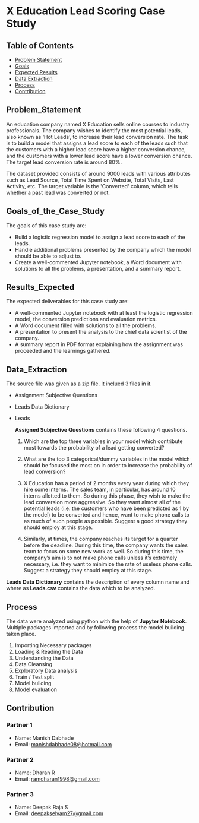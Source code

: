 # X Education Lead Scoring Case Study

## Table of Contents

- [Problem Statement](#Problem_Statement)
- [Goals](#Goals_of_the_Case_Study)
- [Expected Results](#Results_Expected)
- [Data Extraction](#Data_Extraction)
- [Process](#Process)
- [Contribution](#Contribution)

## Problem_Statement

An education company named X Education sells online courses to industry professionals. The company wishes to identify the most potential leads, also known as ‘Hot Leads’, to increase their lead conversion rate. The task is to build a model that assigns a lead score to each of the leads such that the customers with a higher lead score have a higher conversion chance, and the customers with a lower lead score have a lower conversion chance. The target lead conversion rate is around 80%.


The dataset provided consists of around 9000 leads with various attributes such as Lead Source, Total Time Spent on Website, Total Visits, Last Activity, etc. The target variable is the 'Converted' column, which tells whether a past lead was converted or not.

## Goals_of_the_Case_Study

The goals of this case study are:

- Build a logistic regression model to assign a lead score to each of the leads.
- Handle additional problems presented by the company which the model should be able to adjust to.
- Create a well-commented Jupyter notebook, a Word document with solutions to all the problems, a presentation, and a summary report.

## Results_Expected

The expected deliverables for this case study are:

- A well-commented Jupyter notebook with at least the logistic regression model, the conversion predictions and evaluation metrics.
- A Word document filled with solutions to all the problems.
- A presentation to present the analysis to the chief data scientist of the company.
- A summary report in PDF format explaining how the assignment was proceeded and the learnings gathered.

## Data_Extraction

The source file was given as a zip file. It inclued 3 files in it.

* Assignment Subjective Questions
* Leads Data Dictionary
* Leads

    **Assigned Subjective Questions** contains these following 4 questions.
    1.	Which are the top three variables in your model which contribute most towards the probability of a lead getting converted?

    2.	What are the top 3 categorical/dummy variables in the model which should be focused the most on in order to increase the probability of lead conversion?

    3.	X Education has a period of 2 months every year during which they hire some interns. The sales team, in particular, has around 10 interns allotted to them. So during this phase, they wish to make the lead conversion more aggressive. So they want almost all of the potential leads (i.e. the customers who have been predicted as 1 by the model) to be converted and hence, want to make phone calls to as much of such people as possible. Suggest a good strategy they should employ at this stage.

    4.	Similarly, at times, the company reaches its target for a quarter before the deadline. During this time, the company wants the sales team to focus on some new work as well. So during this time, the company’s aim is to not make phone calls unless it’s extremely necessary, i.e. they want to minimize the rate of useless phone calls. Suggest a strategy they should employ at this stage.

**Leads Data Dictionary** contains the description of every column name and where as __Leads.csv__ contains the data which to be analyzed.

## Process
The data were analyzed using python with the help of __Jupyter Notebook__. Multiple packages imported and by following process the model building taken place.

1. Importing Necessary packages
2. Loading & Reading the Data
3. Understanding the Data
4. Data Cleansing
5. Exploratory Data analysis
6. Train / Test split
7. Model building
8. Model evaluation

## Contribution

### Partner 1

- Name: Manish Dabhade
- Email: manishdabhade08@hotmail.com

### Partner 2

- Name: Dharan R
- Email: ramdharan1998@gmail.com

### Partner 3

- Name: Deepak Raja S
- Email: deepakselvam27@gmail.com


